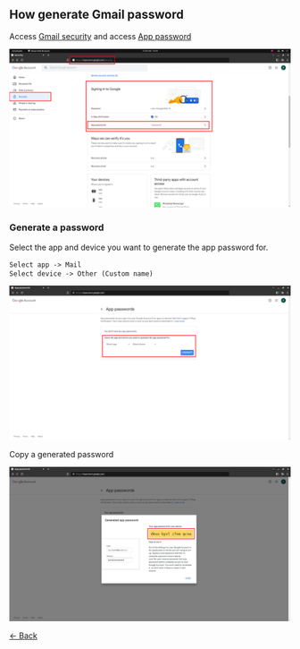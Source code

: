 ## How generate Gmail password

Access [Gmail security](https://myaccount.google.com/security) and access [App password](https://myaccount.google.com/apppasswords)

![Access Gmail security](./images/how_to_use.png)

### Generate a password

Select the app and device you want to generate the app password for.
```
Select app -> Mail
Select device -> Other (Custom name)
```

![Generate App password](./images/how_to_use-2.png)

Copy a generated password

![Generated password](./images/how_to_use-3.png)

[<- Back](../README.md)